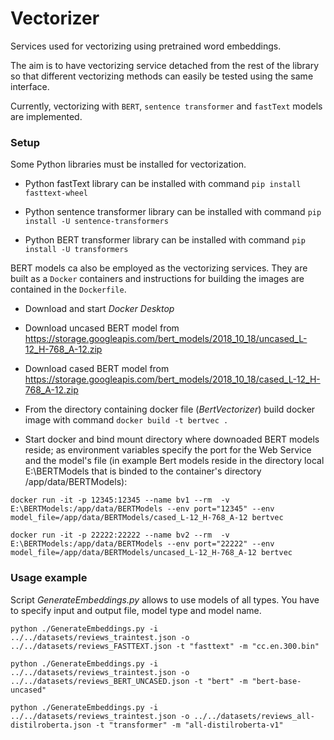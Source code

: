 # Vectorizer

Services used for vectorizing using pretrained word embeddings.

The aim is to have vectorizing service detached from the rest of the library so that different vectorizing methods can easily be tested using the same interface.

Currently, vectorizing with `BERT`, `sentence transformer` and `fastText` models are implemented.

### Setup
Some Python libraries must be installed for vectorization.

- Python fastText library can be installed with command `pip install fasttext-wheel`

- Python sentence transformer library can be installed with command `pip install -U sentence-transformers`

- Python BERT transformer library can be installed with command `pip install -U transformers`


BERT models ca also be employed as the vectorizing services. They are built as a `Docker` containers and instructions for building the images are contained in the `Dockerfile`.

- Download and start *Docker Desktop*

- Download uncased BERT model from https://storage.googleapis.com/bert_models/2018_10_18/uncased_L-12_H-768_A-12.zip

- Download cased BERT model from https://storage.googleapis.com/bert_models/2018_10_18/cased_L-12_H-768_A-12.zip

- From the directory containing docker file (*BertVectorizer*) build docker image with command `docker build -t bertvec .`

- Start docker and bind mount directory where downoaded BERT models reside; as environment variables specify the port for the Web Service and the model's file (in example Bert models reside in the directory local E:\BERTModels that is binded to the container's directory /app/data/BERTModels):

`docker run -it -p 12345:12345 --name bv1 --rm  -v E:\BERTModels:/app/data/BERTModels --env port="12345" --env model_file=/app/data/BERTModels/cased_L-12_H-768_A-12 bertvec`

`docker run -it -p 22222:22222 --name bv2 --rm  -v E:\BERTModels:/app/data/BERTModels --env port="22222" --env model_file=/app/data/BERTModels/uncased_L-12_H-768_A-12 bertvec`

### Usage example
Script *GenerateEmbeddings.py* allows to use models of all types. You have to specify input and output file, model type and model name.

`python ./GenerateEmbeddings.py -i ../../datasets/reviews_traintest.json -o ../../datasets/reviews_FASTTEXT.json -t "fasttext" -m "cc.en.300.bin"`

`python ./GenerateEmbeddings.py -i ../../datasets/reviews_traintest.json -o ../../datasets/reviews_BERT_UNCASED.json -t "bert" -m "bert-base-uncased"`

`python ./GenerateEmbeddings.py -i ../../datasets/reviews_traintest.json -o ../../datasets/reviews_all-distilroberta.json -t "transformer" -m "all-distilroberta-v1"`
